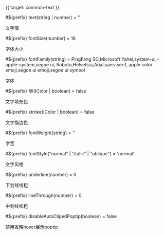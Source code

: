 {{ target: common-text }}

#${prefix} text(string | number) = ''

文字值

#${prefix} fontSize(number) = 16

字体大小

#${prefix} fontFamily(string) = PingFang SC,Microsoft Yahei,system-ui,-apple-system,segoe ui,
Roboto,Helvetica,Arial,sans-serif, apple color emoji,segoe ui emoji,segoe ui symbol

字体

#${prefix} fill(IColor | boolean) = false

文字填充色

#${prefix} stroke(IColor | boolean) = false

文字描边色

#${prefix} fontWeight(string) = ''

字宽

#${prefix} fontStyle("normal" | "italic" | "oblique") = 'normal'

文字风格

#${prefix} underline(number) = 0

下划线线粗

#${prefix} lineThrough(number) = 0

中划线线粗

#${prefix} disableAutoClipedPoptip(boolean) = false

禁用省略hover展示poptip